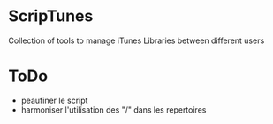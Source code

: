 ScripTunes
==========

Collection of tools to manage iTunes Libraries between different users

ToDo
====

- peaufiner le script
- harmoniser l'utilisation des "/" dans les repertoires
